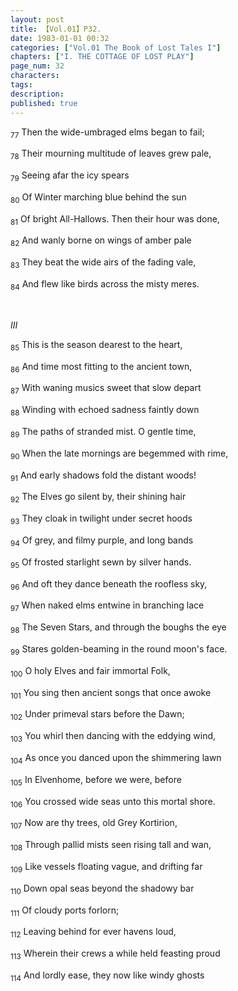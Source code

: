 ```yaml
---
layout: post
title: 【Vol.01】P32.
date: 1983-01-01 00:32
categories: ["Vol.01 The Book of Lost Tales I"]
chapters: ["I. THE COTTAGE OF LOST PLAY"]
page_num: 32
characters:
tags:
description:
published: true
---
```


<SUB>77</SUB> Then the wide-umbraged elms began to fail;

<SUB>78</SUB> Their mourning multitude of leaves grew pale,

<SUB>79</SUB> Seeing afar the icy spears

<SUB>80</SUB> Of Winter marching blue behind the sun

<SUB>81</SUB> Of bright All-Hallows. Then their hour was done,

<SUB>82</SUB> And wanly borne on wings of amber pale

<SUB>83</SUB> They beat the wide airs of the fading vale,

<SUB>84</SUB> And flew like birds across the misty meres.

<BR>

<I>III</I>

<SUB>85</SUB> This is the season dearest to the heart,

<SUB>86</SUB> And time most fitting to the ancient town,

<SUB>87</SUB> With waning musics sweet that slow depart

<SUB>88</SUB> Winding with echoed sadness faintly down

<SUB>89</SUB> The paths of stranded mist. O gentle time,

<SUB>90</SUB> When the late mornings are begemmed with rime,

<SUB>91</SUB> And early shadows fold the distant woods!

<SUB>92</SUB> The Elves go silent by, their shining hair

<SUB>93</SUB> They cloak in twilight under secret hoods

<SUB>94</SUB> Of grey, and filmy purple, and long bands

<SUB>95</SUB> Of frosted starlight sewn by silver hands.

<SUB>96</SUB> And oft they dance beneath the roofless sky,

<SUB>97</SUB> When naked elms entwine in branching lace

<SUB>98</SUB> The Seven Stars, and through the boughs the eye

<SUB>99</SUB> Stares golden-beaming in the round moon's face.

<SUB>100</SUB> O holy Elves and fair immortal Folk,

<SUB>101</SUB> You sing then ancient songs that once awoke

<SUB>102</SUB> Under primeval stars before the Dawn;

<SUB>103</SUB> You whirl then dancing with the eddying wind,

<SUB>104</SUB> As once you danced upon the shimmering lawn

<SUB>105</SUB> In Elvenhome, before we were, before

<SUB>106</SUB> You crossed wide seas unto this mortal shore.

<SUB>107</SUB> Now are thy trees, old Grey Kortirion,

<SUB>108</SUB> Through pallid mists seen rising tall and wan,

<SUB>109</SUB> Like vessels floating vague, and drifting far

<SUB>110</SUB> Down opal seas beyond the shadowy bar

<SUB>111</SUB> Of cloudy ports forlorn;

<SUB>112</SUB> Leaving behind for ever havens loud,

<SUB>113</SUB> Wherein their crews a while held feasting proud

<SUB>114</SUB> And lordly ease, they now like windy ghosts

